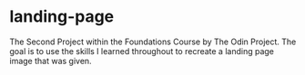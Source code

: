 # landing-page
The Second Project within the Foundations Course by The Odin Project.  The goal is to use the skills I learned throughout to recreate a landing page image that was given.  
